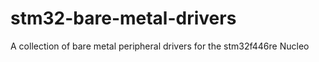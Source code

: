 # stm32-bare-metal-drivers
A collection of bare metal peripheral drivers for the stm32f446re Nucleo

